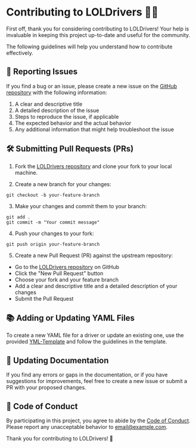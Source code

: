 # Contributing to LOLDrivers 🚗💨

First off, thank you for considering contributing to LOLDrivers! Your help is invaluable in keeping this project up-to-date and useful for the community.

The following guidelines will help you understand how to contribute effectively.

## 📝 Reporting Issues

If you find a bug or an issue, please create a new issue on the [GitHub repository](https://github.com/magicsword-io/LOLDrivers/issues) with the following information:

1. A clear and descriptive title
2. A detailed description of the issue
3. Steps to reproduce the issue, if applicable
4. The expected behavior and the actual behavior
5. Any additional information that might help troubleshoot the issue

## 🛠️ Submitting Pull Requests (PRs)

1. Fork the [LOLDrivers repository](https://github.com/magicsword-io/LOLDrivers) and clone your fork to your local machine.

2. Create a new branch for your changes:

```
git checkout -b your-feature-branch
```

3. Make your changes and commit them to your branch:

```
git add .
git commit -m "Your commit message"
```

4. Push your changes to your fork:

```
git push origin your-feature-branch
```


5. Create a new Pull Request (PR) against the upstream repository:

* Go to the [LOLDrivers repository](https://github.com/magicsword-io/LOLDrivers) on GitHub
* Click the "New Pull Request" button
* Choose your fork and your feature branch
* Add a clear and descriptive title and a detailed description of your changes
* Submit the Pull Request

## 📚 Adding or Updating YAML Files

To create a new YAML file for a driver or update an existing one, use the provided [YML-Template](YML-Template.md) and follow the guidelines in the template.

## 📖 Updating Documentation

If you find any errors or gaps in the documentation, or if you have suggestions for improvements, feel free to create a new issue or submit a PR with your proposed changes.

## 📜 Code of Conduct

By participating in this project, you agree to abide by the [Code of Conduct](CODE_OF_CONDUCT.md). Please report any unacceptable behavior to [email@example.com](mailto:email@example.com).

Thank you for contributing to LOLDrivers! 🚀
